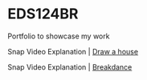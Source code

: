 # EDS124BR
Portfolio to showcase my work

Snap Video Explanation | [Draw a house](https://youtu.be/Hv5rKTQ3AB4)

Snap Video Explanation | [Breakdance](https://youtu.be/W8Rx8qIf1rs)

